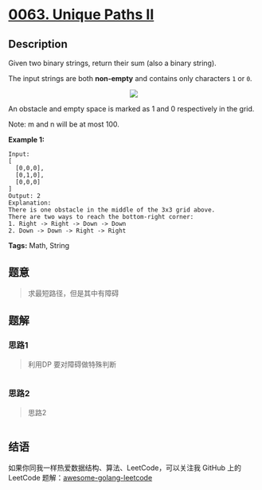 # [0063. Unique Paths II][title]

## Description

Given two binary strings, return their sum (also a binary string).

The input strings are both **non-empty** and contains only characters `1` or `0`.
<p align="center">
    <img src="https://assets.leetcode.com/uploads/2018/10/22/robot_maze.png">
</p>

An obstacle and empty space is marked as 1 and 0 respectively in the grid.

Note: m and n will be at most 100.

**Example 1:**

```
Input:
[
  [0,0,0],
  [0,1,0],
  [0,0,0]
]
Output: 2
Explanation:
There is one obstacle in the middle of the 3x3 grid above.
There are two ways to reach the bottom-right corner:
1. Right -> Right -> Down -> Down
2. Down -> Down -> Right -> Right
```



**Tags:** Math, String

## 题意
>求最短路径，但是其中有障碍

## 题解

### 思路1
> 利用DP 要对障碍做特殊判断
```go

```

### 思路2
> 思路2
```go

```

## 结语

如果你同我一样热爱数据结构、算法、LeetCode，可以关注我 GitHub 上的 LeetCode 题解：[awesome-golang-leetcode][me]

[title]: https://leetcode.com/problems/two-sum/description/
[me]: https://github.com/kylesliu/awesome-golang-algorithm
